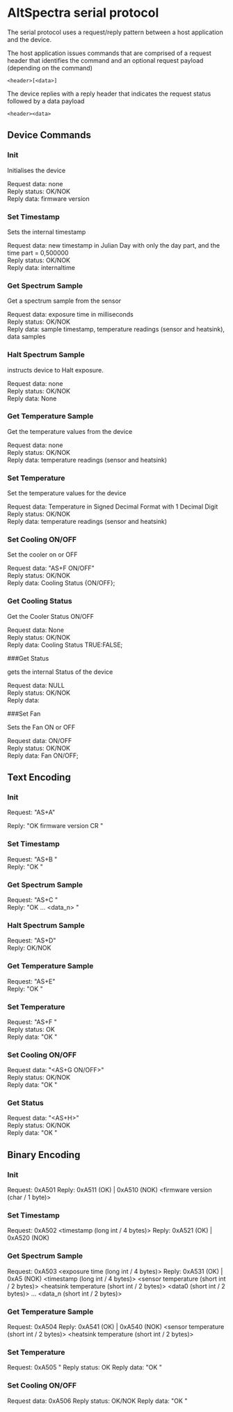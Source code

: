 # AltSpectra serial protocol

The serial protocol uses a request/reply pattern between a host application and the device.

The host application issues commands that are comprised of a request header that identifies the command and an optional request payload (depending on the command)

    <header>[<data>]

The device replies with a reply header that indicates the request status followed by a data payload

    <header><data>

## Device Commands

### Init

Initialises the device

Request data: none <BR>
Reply status: OK/NOK <BR>
Reply data: firmware version <BR>

### Set Timestamp

Sets the internal timestamp

Request data: new timestamp in Julian Day with only the day part, and the time part = 0,500000 <BR>
Reply status: OK/NOK <BR>
Reply data: internaltime <BR>

### Get Spectrum Sample 

Get a spectrum sample from the sensor

Request data: exposure time in milliseconds <BR>
Reply status: OK/NOK <BR>
Reply data: sample timestamp, temperature readings (sensor and heatsink), data samples <BR>

### Halt Spectrum Sample

instructs device to Halt exposure.

Request data: none <BR>
Reply status: OK/NOK <BR>
Reply data: None <BR>

### Get Temperature Sample

Get the temperature values from the device

Request data: none <BR>
Reply status: OK/NOK <BR>
Reply data: temperature readings (sensor and heatsink) <BR>

### Set Temperature

Set the temperature values for the device

Request data: Temperature in Signed Decimal Format with 1 Decimal Digit <BR>
Reply status: OK/NOK <BR>
Reply data: temperature readings (sensor and heatsink) <BR>

### Set Cooling ON/OFF

Set the cooler on or OFF

Request data: "AS+F ON/OFF" <BR>
Reply status: OK/NOK <BR>
Reply data: Cooling Status {ON/OFF}; <BR>

### Get Cooling Status

Get the Cooler Status ON/OFF 

Request data: None <BR>
Reply status: OK/NOK <BR>
Reply data: Cooling Status TRUE:FALSE; <BR>

###Get Status

gets the internal Status of the device

Request data: NULL<BR>
Reply status: OK/NOK <BR>
Reply data: <Version> <timestamp> <coolingtemperature> <heatsinktemperature> <exposing> <cooling> <fan> <BR>


###Set Fan

Sets the Fan ON or OFF

Request data: ON/OFF <BR>
Reply status: OK/NOK <BR>
Reply data: Fan ON/OFF; <BR>



## Text Encoding

### Init

Request: "AS+A"

Reply: "OK firmware version CR "

### Set Timestamp

Request: "AS+B <timestamp>" <BR>
Reply: "OK <timestamp> <CR>" <BR>

### Get Spectrum Sample

Request: "AS+C <exposure time>" <BR>
Reply: "OK <timestamp> <sensor temperature> <heatsink temperature> <exposure> <data0> <data1> ... <data_n> <CR>" <BR>

### Halt Spectrum Sample

Request: "AS+D" <BR>
Reply: OK/NOK <BR>

### Get Temperature Sample

Request: "AS+E" <BR>
Reply: "OK <timestamp> <sensor temperature> <heatsink temperature> <CR>" <BR>

### Set Temperature

Request: "AS+F <sensor temperature>" <BR>
Reply status: OK <sensor temperature> <BR>
Reply data: "OK <sensor temperature> <heatsink temperature> <CR>" <BR>

### Set Cooling ON/OFF

Request data: "<AS+G ON/OFF>" <BR>
Reply status: OK/NOK <BR>
Reply data: "OK <sensor temperature> <heatsink temperature> <CR>" <BR>

### Get Status

Request data: "<AS+H>" <BR>
Reply status: OK/NOK <BR>
Reply data: "OK <version> <timestamp> <sensor temperature> <heatsink temperature> <CR>" <BR>



## Binary Encoding

### Init

Request: 0xA501
Reply: 0xA511 (OK) | 0xA510 (NOK) <firmware version (char / 1 byte)>

### Set Timestamp

Request: 0xA502 <timestamp (long int / 4 bytes)>
Reply: 0xA521 (OK) | 0xA520 (NOK)

### Get Spectrum Sample

Request: 0xA503 <exposure time (long int / 4 bytes)>
Reply: 0xA531 (OK) | 0xA5 (NOK) <timestamp (long int / 4 bytes)> <sensor temperature (short int / 2 bytes)> <heatsink temperature (short int / 2 bytes)> <data0 (short int / 2 bytes)> ... <data_n (short int / 2 bytes)>

### Get Temperature Sample


Request: 0xA504 
Reply: 0xA541 (OK) | 0xA540 (NOK) <sensor temperature (short int / 2 bytes)> <heatsink temperature (short int / 2 bytes)>


### Set Temperature

Request: 0xA505 <sensor temperature>"
Reply status: OK <sensor temperature>
Reply data: "OK <sensor temperature> <heatsink temperature> <CR>"

### Set Cooling ON/OFF

Request data: 0xA506 
Reply status: OK/NOK
Reply data: "OK <sensor temperature> <heatsink temperature> <CR>"
